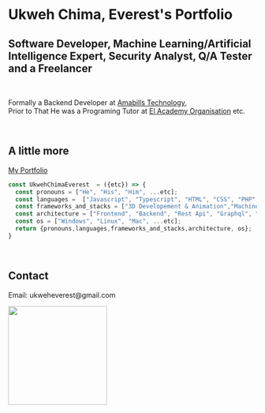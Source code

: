 # <h1> Ukweh Chima, Everest's Portfolio</h1>

<h2><Strong>Software Developer, Machine Learning/Artificial Intelligence Expert,  Security Analyst, Q/A Tester and a Freelancer</Strong></h2> <br><p>Formally a Backend Developer at <a href="https://amabillstechnologies.com/">Amabills Technology</a>, <br>Prior to That He was a Programing Tutor at <a href="https://www.elacademy.org.ng">El Academy Organisation</a> etc. </p>  
<br>

## A little more  

[My Portfolio](https://relativity-codes.vercel.app)  

```javascript
const UkwehChimaEverest  = ({etc}) => {
  const pronouns = ["He", "His", "Him", ...etc];
  const languages =  ["Javascript", "Typescript", "HTML", "CSS", "PHP", "Python","C", "C++", "Java", "Rust","Go", ...etc];
  const frameworks_and_stacks = ["3D Developement & Animation","Machine Learning /Artificial Intelligence",  "React", "React Native", "Redux", "Django", "Pytorch", "Tensorflow", "Flask", "Nestjs", "Expressjs", "Laravel", "Codeigniter", "Nextjs",  "Graphql","Appollo Client", "Node", "Storybook", "Styled-Components", "Material UI", "Travis CI", "Docker", "Spring boot", "Tailwind Css", "Babylon js", "three js"  ...etc];
  const architecture = ["Frontend", "Backend", "Rest Api", "Graphql", "SSE", "gRPC", "Cloud Computing", "Object Oriented Programing","Service-based","Component-Based Development","Unified Modeling Language","Single-page Application","Microservices", "Event-driven", ...etc];
  const os = ["Windows", "Linux", "Mac", ...etc];
  return {pronouns,languages,frameworks_and_stacks,architecture, os};
}
```  

<br>

## Contact  

<p> Email: ukweheverest@gmail.com <p>  <a href="https://www.buymeacoffee.com/exrelativity"><img src="https://cdn.buymeacoffee.com/buttons/v2/default-yellow.png" width="200" /></a>
